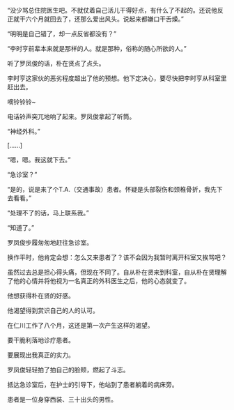 “没少骂总住院医生吧。不就仗着自己活儿干得好点，有什么了不起的。还说他反正就干六个月就回去了，还那么爱出风头。说起来都嫌口干舌燥。”

“明明是自己错了，却一点反省都没有？”

“李时亨前辈本来就是那样的人。就是那种，俗称的随心所欲的人。”

听了罗凤俊的话，朴在贤点了点头。

李时亨这家伙的恶劣程度超出了他的预想。他下定决心，要尽快把李时亨从科室里赶出去。

嘀铃铃铃~

电话铃声突兀地响了起来。罗凤俊拿起了听筒。

“神经外科。”

[……]

“嗯，嗯。我这就下去。”

“急诊室？”

“是的，说是来了个T.A.（交通事故）患者。怀疑是头部裂伤和颈椎骨折，我先下去看看。”

“处理不了的话，马上联系我。”

“知道了。”

罗凤俊步履匆匆地赶往急诊室。

换作平时，他肯定会想：怎么又来患者了？该不会因为我暂时离开科室又挨骂吧？

虽然过去总是担心得头痛，但现在不同了。自从朴在贤来到科室，自从朴在贤理解了他的心情并将他视为一名真正的外科医生之后，他的心态就变了。

他想获得朴在贤的好感。

他渴望得到赏识自己的人的认可。

在仁川工作了八个月，这还是第一次产生这样的渴望。

要干脆利落地诊疗患者。

要展现出我真正的实力。

罗凤俊轻轻拍了拍自己的脸颊，燃起了斗志。

抵达急诊室后，在护士的引导下，他站到了患者躺着的病床旁。

患者是一位身穿西装、三十出头的男性。